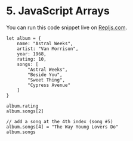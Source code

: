 # 5. JavaScript Arrays

You can run this code snippet live on [Repljs.com](https://repljs.com/cadin/wD6CDXiEh).

```
let album = {
    name: "Astral Weeks",
    artist: "Van Morrison",
    year: 1968,
    rating: 10,
    songs: [
        "Astral Weeks",
        "Beside You",
        "Sweet Thing",
        "Cypress Avenue"
    ]
}

album.rating
album.songs[2]

// add a song at the 4th index (song #5)
album.songs[4] = "The Way Young Lovers Do"
album.songs
```